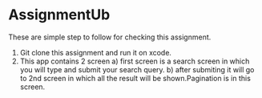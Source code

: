 # AssignmentUb

These are simple step to follow for checking this assignment.
1. Git clone this assignment and run it on xcode.
2. This app contains 2 screen
  a) first screen is a search screen in which you will type and submit your search query.
  b) after submiting it will go to 2nd screen in which all the result will be shown.Pagination is in this screen.
